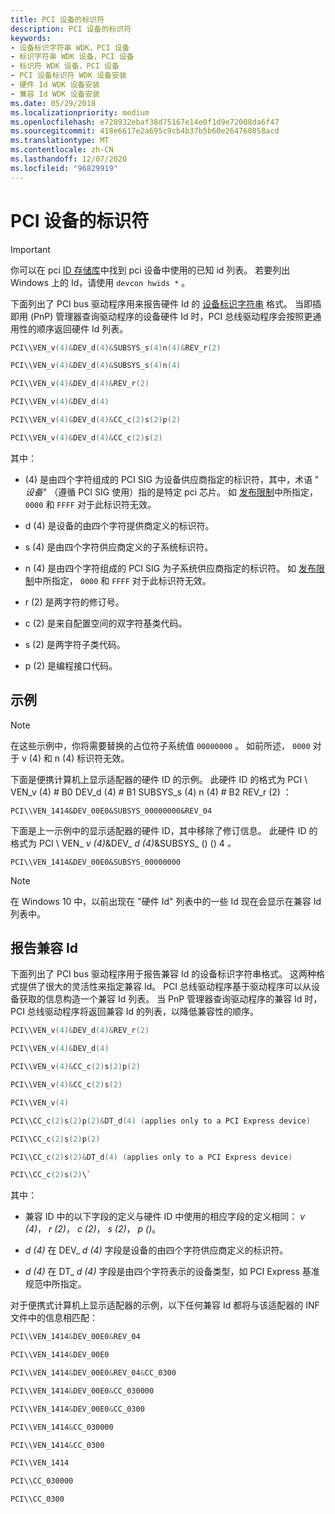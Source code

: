 ```yaml
---
title: PCI 设备的标识符
description: PCI 设备的标识符
keywords:
- 设备标识字符串 WDK，PCI 设备
- 标识字符串 WDK 设备，PCI 设备
- 标识符 WDK 设备，PCI 设备
- PCI 设备标识符 WDK 设备安装
- 硬件 Id WDK 设备安装
- 兼容 Id WDK 设备安装
ms.date: 05/29/2018
ms.localizationpriority: medium
ms.openlocfilehash: e728932ebaf38d75167e14e0f1d9e72008da6f47
ms.sourcegitcommit: 418e6617e2a695c9cb4b37b5b60e264760858acd
ms.translationtype: MT
ms.contentlocale: zh-CN
ms.lasthandoff: 12/07/2020
ms.locfileid: "96829919"
---
```

# <a name="identifiers-for-pci-devices"></a>PCI 设备的标识符

> [!IMPORTANT]
> 你可以在 pci [ID 存储库](https://pci-ids.ucw.cz/)中找到 pci 设备中使用的已知 id 列表。 若要列出 Windows 上的 Id，请使用 `devcon hwids *` 。

下面列出了 PCI bus 驱动程序用来报告硬件 Id 的 [设备标识字符串](device-identification-strings.md) 格式。 当即插即用 (PnP) 管理器查询驱动程序的设备硬件 Id 时，PCI 总线驱动程序会按照更通用性的顺序返回硬件 Id 列表。

```cpp
PCI\\VEN_v(4)&DEV_d(4)&SUBSYS_s(4)n(4)&REV_r(2)

PCI\\VEN_v(4)&DEV_d(4)&SUBSYS_s(4)n(4)

PCI\\VEN_v(4)&DEV_d(4)&REV_r(2)

PCI\\VEN_v(4)&DEV_d(4)

PCI\\VEN_v(4)&DEV_d(4)&CC_c(2)s(2)p(2)

PCI\\VEN_v(4)&DEV_d(4)&CC_c(2)s(2)
```

其中：

-  (4) 是由四个字符组成的 PCI SIG 为设备供应商指定的标识符，其中，术语 " *设备*" （遵循 PCI SIG 使用）指的是特定 pci 芯片。 如 [发布限制](../dashboard/publishing-restrictions.md)中所指定， `0000` 和 `FFFF` 对于此标识符无效。

- d (4) 是设备的由四个字符提供商定义的标识符。

- s (4) 是由四个字符供应商定义的子系统标识符。

- n (4) 是由四个字符组成的 PCI SIG 为子系统供应商指定的标识符。 如 [发布限制](../dashboard/publishing-restrictions.md)中所指定， `0000` 和 `FFFF` 对于此标识符无效。

- r (2) 是两字符的修订号。

- c (2) 是来自配置空间的双字符基类代码。

- s (2) 是两字符子类代码。

- p (2) 是编程接口代码。

## <a name="examples"></a>示例

> [!NOTE]
> 在这些示例中，你将需要替换的占位符子系统值 `00000000` 。 如前所述， `0000` 对于 v (4) 和 n (4) 标识符无效。

下面是便携计算机上显示适配器的硬件 ID 的示例。 此硬件 ID 的格式为 PCI \\ VEN_v (4) # B0 DEV_d (4) # B1 SUBSYS_s (4) n (4) # B2 REV_r (2) ：

`PCI\\VEN_1414&DEV_00E0&SUBSYS_00000000&REV_04`

下面是上一示例中的显示适配器的硬件 ID，其中移除了修订信息。 此硬件 ID 的格式为 PCI \\ VEN_ <em>v (4)</em>&DEV_ <em>d (4)</em>&SUBSYS_ ()  () 4 *。*

`PCI\\VEN_1414&DEV_00E0&SUBSYS_00000000`

>[!NOTE]
>在 Windows 10 中，以前出现在 "硬件 Id" 列表中的一些 Id 现在会显示在兼容 Id 列表中。

## <a name="reporting-compatible-ids"></a>报告兼容 Id

下面列出了 PCI bus 驱动程序用于报告兼容 Id 的设备标识字符串格式。 这两种格式提供了很大的灵活性来指定兼容 Id。 PCI 总线驱动程序基于驱动程序可以从设备获取的信息构造一个兼容 Id 列表。 当 PnP 管理器查询驱动程序的兼容 Id 时，PCI 总线驱动程序将返回兼容 Id 的列表，以降低兼容性的顺序。

```cpp
PCI\\VEN_v(4)&DEV_d(4)&REV_r(2)

PCI\\VEN_v(4)&DEV_d(4)

PCI\\VEN_v(4)&CC_c(2)s(2)p(2)

PCI\\VEN_v(4)&CC_c(2)s(2)

PCI\\VEN_v(4)

PCI\\CC_c(2)s(2)p(2)&DT_d(4) (applies only to a PCI Express device)

PCI\\CC_c(2)s(2)p(2)

PCI\\CC_c(2)s(2)&DT_d(4) (applies only to a PCI Express device)

PCI\\CC_c(2)s(2)\`
```

其中：

- 兼容 ID 中的以下字段的定义与硬件 ID 中使用的相应字段的定义相同： *v (4)*， *r (2)*， *c (2)*， *s (2)*， *p ()*。

- *d (4)* 在 DEV_ *d (4)* 字段是设备的由四个字符供应商定义的标识符。

- *d (4)* 在 DT_ *d (4)* 字段是由四个字符表示的设备类型，如 PCI Express 基准规范中所指定。

对于便携式计算机上显示适配器的示例，以下任何兼容 Id 都将与该适配器的 INF 文件中的信息相匹配：

```cpp
PCI\\VEN_1414&DEV_00E0&REV_04

PCI\\VEN_1414&DEV_00E0

PCI\\VEN_1414&DEV_00E0&REV_04&CC_0300

PCI\\VEN_1414&DEV_00E0&CC_030000

PCI\\VEN_1414&DEV_00E0&CC_0300

PCI\\VEN_1414&CC_030000

PCI\\VEN_1414&CC_0300

PCI\\VEN_1414

PCI\\CC_030000

PCI\\CC_0300
```
